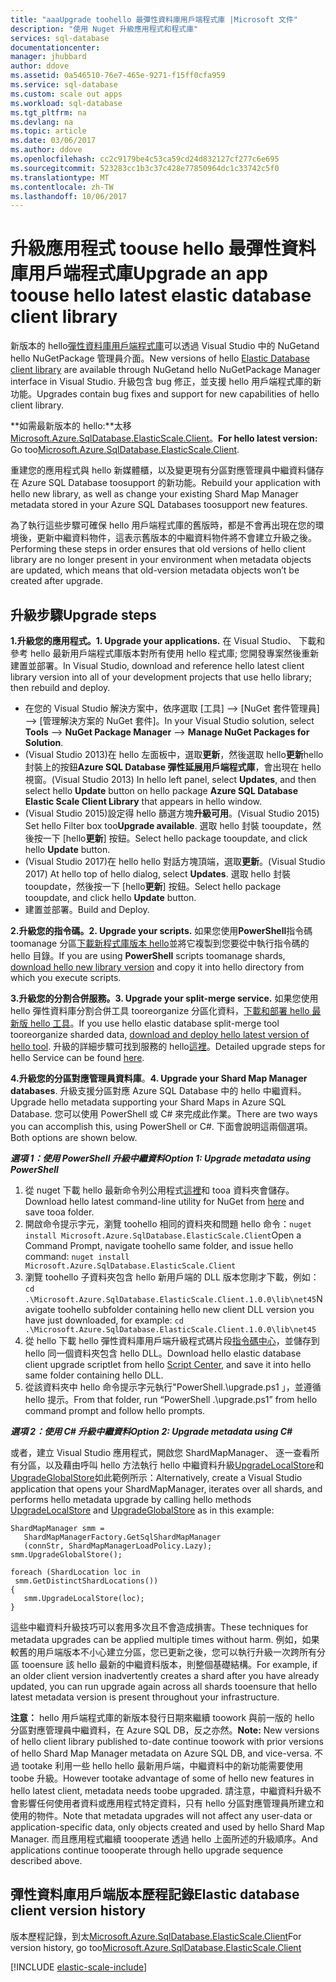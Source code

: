 ```yaml
---
title: "aaaUpgrade toohello 最彈性資料庫用戶端程式庫 |Microsoft 文件"
description: "使用 Nuget 升級應用程式和程式庫"
services: sql-database
documentationcenter: 
manager: jhubbard
author: ddove
ms.assetid: 0a546510-76e7-465e-9271-f15ff0cfa959
ms.service: sql-database
ms.custom: scale out apps
ms.workload: sql-database
ms.tgt_pltfrm: na
ms.devlang: na
ms.topic: article
ms.date: 03/06/2017
ms.author: ddove
ms.openlocfilehash: cc2c9179be4c53ca59cd24d832127cf277c6e695
ms.sourcegitcommit: 523283cc1b3c37c428e77850964dc1c33742c5f0
ms.translationtype: MT
ms.contentlocale: zh-TW
ms.lasthandoff: 10/06/2017
---
```

# <a name="upgrade-an-app-toouse-hello-latest-elastic-database-client-library"></a><span data-ttu-id="270a4-103">升級應用程式 toouse hello 最彈性資料庫用戶端程式庫</span><span class="sxs-lookup"><span data-stu-id="270a4-103">Upgrade an app toouse hello latest elastic database client library</span></span>
<span data-ttu-id="270a4-104">新版本的 hello[彈性資料庫用戶端程式庫](sql-database-elastic-database-client-library.md)可以透過 Visual Studio 中的 NuGetand hello NuGetPackage 管理員介面。</span><span class="sxs-lookup"><span data-stu-id="270a4-104">New versions of hello [Elastic Database client library](sql-database-elastic-database-client-library.md) are  available through NuGetand hello NuGetPackage Manager interface in Visual Studio.</span></span> <span data-ttu-id="270a4-105">升級包含 bug 修正，並支援 hello 用戶端程式庫的新功能。</span><span class="sxs-lookup"><span data-stu-id="270a4-105">Upgrades contain bug fixes and support for new capabilities of hello client library.</span></span>

<span data-ttu-id="270a4-106">**如需最新版本的 hello:**太移[Microsoft.Azure.SqlDatabase.ElasticScale.Client](https://www.nuget.org/packages/Microsoft.Azure.SqlDatabase.ElasticScale.Client/)。</span><span class="sxs-lookup"><span data-stu-id="270a4-106">**For hello latest version:** Go too[Microsoft.Azure.SqlDatabase.ElasticScale.Client](https://www.nuget.org/packages/Microsoft.Azure.SqlDatabase.ElasticScale.Client/).</span></span>

<span data-ttu-id="270a4-107">重建您的應用程式與 hello 新媒體櫃，以及變更現有分區對應管理員中繼資料儲存在 Azure SQL Database toosupport 的新功能。</span><span class="sxs-lookup"><span data-stu-id="270a4-107">Rebuild your application with hello new library, as well as change your existing Shard Map Manager metadata stored in your Azure SQL Databases toosupport new features.</span></span>

<span data-ttu-id="270a4-108">為了執行這些步驟可確保 hello 用戶端程式庫的舊版時，都是不會再出現在您的環境後，更新中繼資料物件，這表示舊版本的中繼資料物件將不會建立升級之後。</span><span class="sxs-lookup"><span data-stu-id="270a4-108">Performing these steps in order ensures that old versions of hello client library are no longer present in your environment when metadata objects are updated, which means that old-version metadata objects won’t be created after upgrade.</span></span>   

## <a name="upgrade-steps"></a><span data-ttu-id="270a4-109">升級步驟</span><span class="sxs-lookup"><span data-stu-id="270a4-109">Upgrade steps</span></span>
<span data-ttu-id="270a4-110">**1.升級您的應用程式。**</span><span class="sxs-lookup"><span data-stu-id="270a4-110">**1. Upgrade your applications.**</span></span> <span data-ttu-id="270a4-111">在 Visual Studio、 下載和參考 hello 最新用戶端程式庫版本對所有使用 hello 程式庫; 您開發專案然後重新建置並部署。</span><span class="sxs-lookup"><span data-stu-id="270a4-111">In Visual Studio, download and reference hello latest client library version into all of your development projects that use hello library; then rebuild and deploy.</span></span> 

* <span data-ttu-id="270a4-112">在您的 Visual Studio 解決方案中，依序選取 [工具] -->  [NuGet 套件管理員]  -->  [管理解決方案的 NuGet 套件]。</span><span class="sxs-lookup"><span data-stu-id="270a4-112">In your Visual Studio solution, select **Tools** --> **NuGet Package Manager** -->  **Manage NuGet Packages for Solution**.</span></span> 
* <span data-ttu-id="270a4-113">(Visual Studio 2013)在 hello 左面板中，選取**更新**，然後選取 hello**更新**hello 封裝上的按鈕**Azure SQL Database 彈性延展用戶端程式庫**，會出現在 hello視窗。</span><span class="sxs-lookup"><span data-stu-id="270a4-113">(Visual Studio 2013) In hello left panel, select **Updates**, and then select hello **Update** button on hello package **Azure SQL Database Elastic Scale Client Library** that appears in hello window.</span></span>
* <span data-ttu-id="270a4-114">(Visual Studio 2015)設定得 hello 篩選方塊**升級可用**。</span><span class="sxs-lookup"><span data-stu-id="270a4-114">(Visual Studio 2015) Set hello Filter box too**Upgrade available**.</span></span> <span data-ttu-id="270a4-115">選取 hello 封裝 tooupdate，然後按一下 [hello**更新**] 按鈕。</span><span class="sxs-lookup"><span data-stu-id="270a4-115">Select hello package tooupdate, and click hello **Update** button.</span></span>
* <span data-ttu-id="270a4-116">(Visual Studio 2017)在 hello hello 對話方塊頂端，選取**更新**。</span><span class="sxs-lookup"><span data-stu-id="270a4-116">(Visual Studio 2017) At hello top of hello dialog, select **Updates**.</span></span> <span data-ttu-id="270a4-117">選取 hello 封裝 tooupdate，然後按一下 [hello**更新**] 按鈕。</span><span class="sxs-lookup"><span data-stu-id="270a4-117">Select hello package tooupdate, and click hello **Update** button.</span></span>
* <span data-ttu-id="270a4-118">建置並部署。</span><span class="sxs-lookup"><span data-stu-id="270a4-118">Build and Deploy.</span></span> 

<span data-ttu-id="270a4-119">**2.升級您的指令碼。**</span><span class="sxs-lookup"><span data-stu-id="270a4-119">**2. Upgrade your scripts.**</span></span> <span data-ttu-id="270a4-120">如果您使用**PowerShell**指令碼 toomanage 分區[下載新程式庫版本 hello](https://www.nuget.org/packages/Microsoft.Azure.SqlDatabase.ElasticScale.Client/)並將它複製到您要從中執行指令碼的 hello 目錄。</span><span class="sxs-lookup"><span data-stu-id="270a4-120">If you are using **PowerShell** scripts toomanage shards, [download hello new library version](https://www.nuget.org/packages/Microsoft.Azure.SqlDatabase.ElasticScale.Client/) and copy it into hello directory from which you execute scripts.</span></span> 

<span data-ttu-id="270a4-121">**3.升級您的分割合併服務。**</span><span class="sxs-lookup"><span data-stu-id="270a4-121">**3. Upgrade your split-merge service.**</span></span> <span data-ttu-id="270a4-122">如果您使用 hello 彈性資料庫分割合併工具 tooreorganize 分區化資料，[下載和部署 hello 最新版 hello 工具](https://www.nuget.org/packages/Microsoft.Azure.SqlDatabase.ElasticScale.Service.SplitMerge/)。</span><span class="sxs-lookup"><span data-stu-id="270a4-122">If you use hello elastic database split-merge tool tooreorganize sharded data, [download and deploy hello latest version of hello tool](https://www.nuget.org/packages/Microsoft.Azure.SqlDatabase.ElasticScale.Service.SplitMerge/).</span></span> <span data-ttu-id="270a4-123">升級的詳細步驟可找到服務的 hello[這裡](sql-database-elastic-scale-overview-split-and-merge.md)。</span><span class="sxs-lookup"><span data-stu-id="270a4-123">Detailed upgrade steps for hello Service can be found [here](sql-database-elastic-scale-overview-split-and-merge.md).</span></span> 

<span data-ttu-id="270a4-124">**4.升級您的分區對應管理員資料庫**。</span><span class="sxs-lookup"><span data-stu-id="270a4-124">**4. Upgrade your Shard Map Manager databases**.</span></span> <span data-ttu-id="270a4-125">升級支援分區對應 Azure SQL Database 中的 hello 中繼資料。</span><span class="sxs-lookup"><span data-stu-id="270a4-125">Upgrade hello metadata supporting your Shard Maps in Azure SQL Database.</span></span>  <span data-ttu-id="270a4-126">您可以使用 PowerShell 或 C# 來完成此作業。</span><span class="sxs-lookup"><span data-stu-id="270a4-126">There are two ways you can accomplish this, using PowerShell or C#.</span></span> <span data-ttu-id="270a4-127">下面會說明這兩個選項。</span><span class="sxs-lookup"><span data-stu-id="270a4-127">Both options are shown below.</span></span>

<span data-ttu-id="270a4-128">***選項 1：使用 PowerShell 升級中繼資料***</span><span class="sxs-lookup"><span data-stu-id="270a4-128">***Option 1: Upgrade metadata using PowerShell***</span></span>

1. <span data-ttu-id="270a4-129">從 nuget 下載 hello 最新命令列公用程式[這裡](http://nuget.org/nuget.exe)和 tooa 資料夾會儲存。</span><span class="sxs-lookup"><span data-stu-id="270a4-129">Download hello latest command-line utility for NuGet from [here](http://nuget.org/nuget.exe) and save tooa folder.</span></span> 
2. <span data-ttu-id="270a4-130">開啟命令提示字元，瀏覽 toohello 相同的資料夾和問題 hello 命令：`nuget install Microsoft.Azure.SqlDatabase.ElasticScale.Client`</span><span class="sxs-lookup"><span data-stu-id="270a4-130">Open a Command Prompt, navigate toohello same folder, and issue hello command: `nuget install Microsoft.Azure.SqlDatabase.ElasticScale.Client`</span></span>
3. <span data-ttu-id="270a4-131">瀏覽 toohello 子資料夾包含 hello 新用戶端的 DLL 版本您剛才下載，例如：`cd .\Microsoft.Azure.SqlDatabase.ElasticScale.Client.1.0.0\lib\net45`</span><span class="sxs-lookup"><span data-stu-id="270a4-131">Navigate toohello subfolder containing hello new client DLL version you have just downloaded, for example: `cd .\Microsoft.Azure.SqlDatabase.ElasticScale.Client.1.0.0\lib\net45`</span></span>
4. <span data-ttu-id="270a4-132">從 hello 下載 hello 彈性資料庫用戶端升級程式碼片段[指令碼中心](https://gallery.technet.microsoft.com/scriptcenter/Azure-SQL-Database-Elastic-6442e6a9)，並儲存到 hello 同一個資料夾包含 hello DLL。</span><span class="sxs-lookup"><span data-stu-id="270a4-132">Download hello elastic database client upgrade scriptlet from hello [Script Center](https://gallery.technet.microsoft.com/scriptcenter/Azure-SQL-Database-Elastic-6442e6a9), and save it into hello same folder containing hello DLL.</span></span>
5. <span data-ttu-id="270a4-133">從該資料夾中 hello 命令提示字元執行"PowerShell.\upgrade.ps1 」，並遵循 hello 提示。</span><span class="sxs-lookup"><span data-stu-id="270a4-133">From that folder, run “PowerShell .\upgrade.ps1” from hello command prompt and follow hello prompts.</span></span>

<span data-ttu-id="270a4-134">***選項 2：使用 C# 升級中繼資料***</span><span class="sxs-lookup"><span data-stu-id="270a4-134">***Option 2: Upgrade metadata using C#***</span></span>

<span data-ttu-id="270a4-135">或者，建立 Visual Studio 應用程式，開啟您 ShardMapManager、 逐一查看所有分區，以及藉由呼叫 hello 方法執行 hello 中繼資料升級[UpgradeLocalStore](https://msdn.microsoft.com/library/azure/microsoft.azure.sqldatabase.elasticscale.shardmanagement.shardmapmanager.upgradelocalstore.aspx)和[UpgradeGlobalStore](https://msdn.microsoft.com/library/azure/microsoft.azure.sqldatabase.elasticscale.shardmanagement.shardmapmanager.upgradeglobalstore.aspx)如此範例所示：</span><span class="sxs-lookup"><span data-stu-id="270a4-135">Alternatively, create a Visual Studio application that opens your ShardMapManager, iterates over all shards, and performs hello metadata upgrade by calling hello methods [UpgradeLocalStore](https://msdn.microsoft.com/library/azure/microsoft.azure.sqldatabase.elasticscale.shardmanagement.shardmapmanager.upgradelocalstore.aspx) and [UpgradeGlobalStore](https://msdn.microsoft.com/library/azure/microsoft.azure.sqldatabase.elasticscale.shardmanagement.shardmapmanager.upgradeglobalstore.aspx) as in this example:</span></span> 

    ShardMapManager smm =
       ShardMapManagerFactory.GetSqlShardMapManager
       (connStr, ShardMapManagerLoadPolicy.Lazy); 
    smm.UpgradeGlobalStore(); 

    foreach (ShardLocation loc in
     smm.GetDistinctShardLocations()) 
    {   
       smm.UpgradeLocalStore(loc); 
    } 

<span data-ttu-id="270a4-136">這些中繼資料升級技巧可以套用多次且不會造成損害。</span><span class="sxs-lookup"><span data-stu-id="270a4-136">These techniques for metadata upgrades can be applied multiple times without harm.</span></span> <span data-ttu-id="270a4-137">例如，如果較舊的用戶端版本不小心建立分區，您已更新之後，您可以執行升級一次跨所有分區 tooensure 該 hello 最新的中繼資料版本，則整個基礎結構。</span><span class="sxs-lookup"><span data-stu-id="270a4-137">For example, if an older client version inadvertently creates a shard after you have already updated, you can run upgrade again across all shards tooensure that hello latest metadata version is present throughout your infrastructure.</span></span> 

<span data-ttu-id="270a4-138">**注意：** hello 用戶端程式庫的新版本發行日期來繼續 toowork 與前一版的 hello 分區對應管理員中繼資料，在 Azure SQL DB，反之亦然。</span><span class="sxs-lookup"><span data-stu-id="270a4-138">**Note:**  New versions of hello client library published to-date continue toowork with prior versions of hello Shard Map Manager metadata on Azure SQL DB, and vice-versa.</span></span>   <span data-ttu-id="270a4-139">不過 tootake 利用一些 hello hello 最新用戶端，中繼資料中的新功能需要使用 toobe 升級。</span><span class="sxs-lookup"><span data-stu-id="270a4-139">However tootake advantage of some of hello new features in hello latest client, metadata needs toobe upgraded.</span></span>   <span data-ttu-id="270a4-140">請注意，中繼資料升級不會影響任何使用者資料或應用程式特定資料，只有 hello 分區對應管理員所建立和使用的物件。</span><span class="sxs-lookup"><span data-stu-id="270a4-140">Note that metadata upgrades will not affect any user-data or application-specific data, only objects created and used by hello Shard Map Manager.</span></span>  <span data-ttu-id="270a4-141">而且應用程式繼續 toooperate 透過 hello 上面所述的升級順序。</span><span class="sxs-lookup"><span data-stu-id="270a4-141">And applications continue toooperate through hello upgrade sequence described above.</span></span> 

## <a name="elastic-database-client-version-history"></a><span data-ttu-id="270a4-142">彈性資料庫用戶端版本歷程記錄</span><span class="sxs-lookup"><span data-stu-id="270a4-142">Elastic database client version history</span></span>
<span data-ttu-id="270a4-143">版本歷程記錄，到太[Microsoft.Azure.SqlDatabase.ElasticScale.Client](https://www.nuget.org/packages/Microsoft.Azure.SqlDatabase.ElasticScale.Client/)</span><span class="sxs-lookup"><span data-stu-id="270a4-143">For version history, go too[Microsoft.Azure.SqlDatabase.ElasticScale.Client](https://www.nuget.org/packages/Microsoft.Azure.SqlDatabase.ElasticScale.Client/)</span></span>

[!INCLUDE [elastic-scale-include](../../includes/elastic-scale-include.md)]

<!--Image references-->
[1]:./media/sql-database-elastic-scale-upgrade-client-library/nuget-upgrade.png

